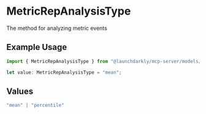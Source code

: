 # MetricRepAnalysisType

The method for analyzing metric events

## Example Usage

```typescript
import { MetricRepAnalysisType } from "@launchdarkly/mcp-server/models/components";

let value: MetricRepAnalysisType = "mean";
```

## Values

```typescript
"mean" | "percentile"
```